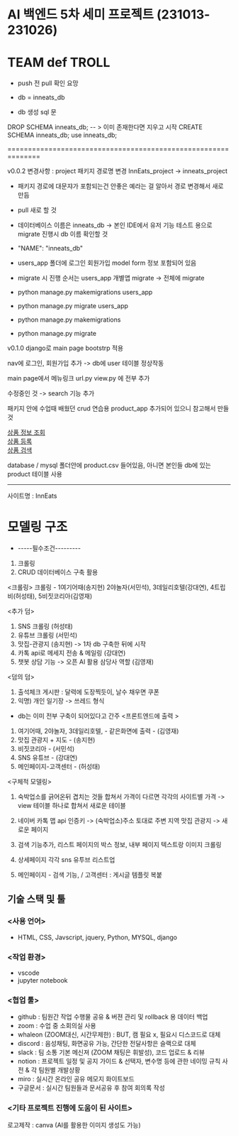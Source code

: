 
# AI 백엔드 5차 세미 프로젝트 (231013-231026)
# TEAM def TROLL

* push 전 pull 확인 요망

* db = inneats_db

* db 생성 sql 문 

DROP SCHEMA inneats_db; -- > 이미 존재한다면 지우고 시작
CREATE SCHEMA inneats_db;
use inneats_db;

==============================================================

v0.0.2
변경사항 : project 패키지 경로명 변경 InnEats_project -> inneats_project

- 패키지 경로에 대문쟈가 포함되는건 안좋은 예라는 걸 알아서 경로 변경해서 새로 만듬
- pull 새로 할 것

- 데이터베이스 이름은 inneats_db -> 본인 IDE에서 유저 기능 테스트 용으로 migrate 진행시 db 이름 확인할 것
- "NAME": "inneats_db"

- users_app 폴더에 로그인 회원가입 model form 정보 포함되어 있음
- migrate 시 진행 순서는 users_app 개별앱 migrate -> 전체에 migrate

- python manage.py makemigrations users_app
- python manage.py migrate users_app

- python manage.py makemigrations
- python manage.py migrate



v0.1.0
django로 main page bootstrp 적용

nav에 로그인, 회원가입 추가 -> db에 user 테이블 정상작동

main page에서 메뉴링크 url.py view.py 에 전부 추가

수정중인 것 -> search 기능 추가

패키지 안에 수업때 배웠던 crud 연습용 product_app 추가되어 있으니 참고해서 만들 것

<div><a href="{% url 'product_list' %}">상품 정보 조회</a></div>
<div><a href="{% url 'product_insert' %}">상품 등록</a></div>
<div><a href="{% url 'product_search_form3' %}">상품 검색</a></div>

database / mysql 폴더안에 product.csv 들어있음, 아니면 본인들 db에 있는 product 테이블 사용















-------------------------------------------------
사이트명 : InnEats

# 모델링 구조

- -----필수조건---------
1. 크롤링
2. CRUD 데이터베이스 구축 활용

<크롤링>
크롤링 - 
1여기어때(송지현) 
2야놀자(서민석), 
3데일리호텔(강대연), 
4트립비(허성태), 
5비짓코리아(김영재)


<추가 덤>

1. SNS 크롤링 (허성태)
2. 유튜브 크롤링 (서민석)
3. 맛집-관광지 (송지현) -> 1차 db 구축한 뒤에 시작
4. 카톡 api로 메세지 전송 & 메일링 (강대연)
5. 챗봇 상담 기능 -> 오픈 AI 활용 삼당사 역할 (김영재)

<덤의 덤>

1. 출석체크 게시판 : 달력에 도장찍듯이, 날수 채우면 쿠폰 
2. 익명) 개인 일기장 -> 쓰레드 형식


* db는 이미 전부 구축이 되어있다고 간주
<프론트엔드에 출력 >
1. 여기어때, 2야놀자, 3데일리호텔, - 같은화면에 출력 - (김영재)
2. 맛집 관광지 + 지도 - (송지현) 
3. 비짓코리아 - (서민석)
4. SNS 유튜브 - (강대연)
5. 메인페이지-고객센터 - (허성태)


<구체적 모델링>
1. 숙박업소를 긁어온뒤 겹치는 것들 합쳐서
가격이 다르면 각각의 사이트별 가격
-> view 테이블 하나로 합쳐서 새로운 테이블

2. 네이버 카톡 맵 api 인증키 -> (숙박업소)주소 토대로 주변 지역 맛집 관광지 -> 새로운 페이지

3. 검색 기능추가, 리스트 페이지의 박스 정보, 내부 페이지 텍스트랑 이미지 크롤링

4. 상세페이지 각각 sns 유투브 리스트업

5. 메인페이지 - 검색 기능, 
/ 고객센터 : 게시글 템플릿 복붙 








## 기술 스택 및 툴

### <사용 언어>

- HTML, CSS, Javscript, jquery, Python, MYSQL, django

### <작업 환경>

- vscode
- jupyter notebook

### <협업 툴>

- github : 팀원간 작업 수행물 공유 & 버젼 관리 및 rollback 용 데이터 백업
- zoom : 수업 중 소회의실 사용
- whaleon (ZOOM대신, 시간무제한) : BUT, 캠 필요 x, 필요시 디스코드로 대체
- discord : 음성채팅, 화면공유 가능, 간단한 전달사항은 슬랙으로 대체
- slack : 팀 소통 기본 메신져 (ZOOM 채팅은 휘발성), 코드 업로드 & 리뷰
- notion : 프로젝트 일정 및 공지 가이드 & 선택자, 변수명 등에 관한 네이밍 규칙 사전 & 각 팀원별 개발상황
- miro : 실시간 온라인 공유 메모지 화이트보드
- 구글문서 : 실시간 팀원들과 문서공유 후 참여 회의록 작성


### <기타 프로젝트 진행에 도움이 된 사이트>

로고제작 : canva (AI를 활용한 이미지 생성도 가능)

